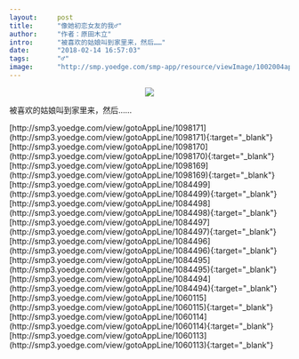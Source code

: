 ```yaml
---
layout:     post
title:      "像她初恋女友的我♂"
author:     "作者：原田木立"
intro:      "被喜欢的姑娘叫到家里来，然后……"
date:       "2018-02-14 16:57:03"
tags:       "♂"
image:      "http://smp.yoedge.com/smp-app/resource/viewImage/1002004appline.png"
---
```

<div style="text-align: center">
<p><img src="http://smp.yoedge.com/smp-app/resource/viewImage/1002004appline.png"/></p>
</div>
<p class="post-meta">
<span>被喜欢的姑娘叫到家里来，然后……</span>
</p>
[http://smp3.yoedge.com/view/gotoAppLine/1098171](http://smp3.yoedge.com/view/gotoAppLine/1098171){:target="_blank"}
[http://smp3.yoedge.com/view/gotoAppLine/1098170](http://smp3.yoedge.com/view/gotoAppLine/1098170){:target="_blank"}
[http://smp3.yoedge.com/view/gotoAppLine/1098169](http://smp3.yoedge.com/view/gotoAppLine/1098169){:target="_blank"}
[http://smp3.yoedge.com/view/gotoAppLine/1084499](http://smp3.yoedge.com/view/gotoAppLine/1084499){:target="_blank"}
[http://smp3.yoedge.com/view/gotoAppLine/1084498](http://smp3.yoedge.com/view/gotoAppLine/1084498){:target="_blank"}
[http://smp3.yoedge.com/view/gotoAppLine/1084497](http://smp3.yoedge.com/view/gotoAppLine/1084497){:target="_blank"}
[http://smp3.yoedge.com/view/gotoAppLine/1084496](http://smp3.yoedge.com/view/gotoAppLine/1084496){:target="_blank"}
[http://smp3.yoedge.com/view/gotoAppLine/1084495](http://smp3.yoedge.com/view/gotoAppLine/1084495){:target="_blank"}
[http://smp3.yoedge.com/view/gotoAppLine/1084494](http://smp3.yoedge.com/view/gotoAppLine/1084494){:target="_blank"}
[http://smp3.yoedge.com/view/gotoAppLine/1060115](http://smp3.yoedge.com/view/gotoAppLine/1060115){:target="_blank"}
[http://smp3.yoedge.com/view/gotoAppLine/1060114](http://smp3.yoedge.com/view/gotoAppLine/1060114){:target="_blank"}
[http://smp3.yoedge.com/view/gotoAppLine/1060113](http://smp3.yoedge.com/view/gotoAppLine/1060113){:target="_blank"}


